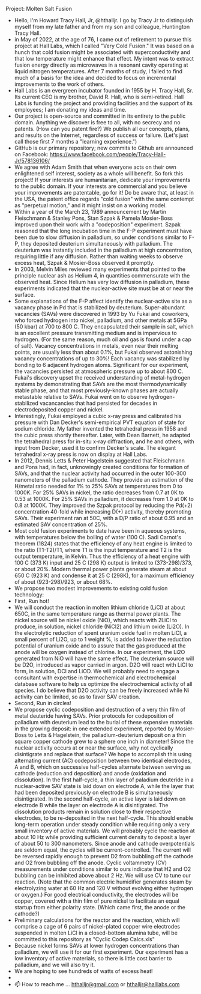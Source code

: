 Project: Molten Salt Fusion
- Hello, I'm Howard Tracy Hall, Jr, @hthalljr. I go by Tracy Jr to distinguish myself from my late father and from my son and colleague, Huntington Tracy Hall.
- in May of 2022, at the age of 76, I came out of retirement to pursue this project at Hall Labs, which I called "Very Cold Fusion." It was based on a hunch that cold fusion might be associated with superconductivity and that low temperature might enhance that effect. My intent was to extract fusion energy directly as microwaves in a resonant cavity operating at liquid nitrogen temperatures. After 7 months of study, I failed to find much of a basis for the idea and decided to focus on incremental improvements to the work of others. 
- Hall Labs is an evergreen incubator founded in 1955 by H. Tracy Hall, Sr. Its current CEO is my brother, David R. Hall, who is semi-retired. Hall Labs is funding the project and providing facilities and the support of its employees; I am donating my ideas and time.
- Our project is open-source and committed in its entirety to the public domain. Anything we discover is free to all, with no secrecy and no patents. (How can you patent fire?) We publish all our concepts, plans, and results on the Internet, regardless of success or failure. (Let's just call those first 7 months a "learning experience.") 
- GitHub is our primary repository; new commits to Github are announced on Facebook: https://www.facebook.com/people/Tracy-Hall-Jr/578136106/
- We agree with Adam Smith that when everyone acts on their own enlightened self interest, society as a whole will benefit. So fork this project! If your interests are humanitarian, dedicate your improvements to the public domain. If your interests are commercial and you believe your improvements are patentable, go for it! Do be aware that, at least in the USA, the patent office regards "cold fusion" with the same contempt as "perpetual motion," and it might insist on a working model.
- Within a year of the March 23, 1989 announcement by Martin Fleischmann & Stanley Pons, Stan Szpak & Pamela Mosier-Boss improved upon their work with a "codeposition" experiment. Szpak reasoned that the long incubation time in the F-P experiment must have been due to slow diffusion in palladium, so under conditions similar to F-P, they deposited deuterium simultaneously with palladium. The deuterium was instantly included in the palladium at high concentration, requiring little if any diffusion. Rather than waiting weeks to observe excess heat, Szpak & Mosier-Boss observed it promptly.
- In 2003, Melvin Miles reviewed many experiments that pointed to the principle nuclear ash as Helium 4, in quantities commensurate with the observed heat. Since Helium has very low diffusion in palladium, these experiments indicated that the nuclear-active site must be at or near the surface.
- Some explanations of the F-P affect identify the nuclear-active site as a vacancy phase in Pd that is stabilized by deuterium. Super-abundant vacancies (SAVs) were discovered in 1993 by Yu Fukai and coworkers, who forced hydrogen into nickel, palladium, and other metals at 5GPa (50 kbar) at 700 to 800 C. They encapsulated their sample in salt, which is an excellent pressure transmitting medium and is impervious to hydrogen. (For the same reason, much oil and gas is found under a cap of salt). Vacancy concentrations in metals, even near their melting points, are usually less than about 0.1%, but Fukai observed astonishing vacancy concentrations of up to 30%! Each vacancy was stabilized by bonding to 6 adjacent hydrogen atoms. Significant for our experiment, the vacancies persisted at atmospheric pressure up to about 800 C. Fukai's discovery upset the received understanding of metal-hydrogen systems by demonstrating that SAVs are the most thermodynamically stable phase, and that most previously-known phases are actually metastable relative to SAVs. Fukai went on to observe hydrogen-stabilized vacancancies that had persisted for decades in electrodeposited copper and nickel.
- Interestingly, Fukai employed a cubic x-ray press and calibrated his pressure with Dan Decker's semi-empirical PVT equation of state for sodium chloride. My father invented the tetrahedral press in 1958 and the cubic press shortly thereafter. Later, with Dean Barnett, he adapted the tetrahedral press for in-situ x-ray diffraction, and he and others, with input from Decker, used it to confirm Decker's scale. The elegant tetrahedral x-ray press is now on display at Hall Labs.
- In 2012, Dennis Letts & Peter Hagelstein suggested that Fleischmann and Pons had, in fact, unknowingly created conditions for formation of SAVs, and that the nuclear activity had occurred in the outer 100-300 nanometers of the palladium cathode. They provide an estimation of the H/metal ratio needed for 1% to 25% SAVs at temperatures from 0 to 1000K. For 25% SAVs in nickel, the ratio decreases from 0.7 at 0K to 0.53 at 1000K. For 25% SAVs in palladium, it decreases from 1.0 at 0K to 0.8 at 1000K. They improved the Szpak protocol by reducing the Pd(+2) concentration 40-fold while increasing D(+) activity, thereby promoting SAVs. Their experiment ran at 50C, with a D/P ratio of about 0.95 and an estimated SAV concentration of 25%.
- Most cold fusion experiments to date have been in aqueous systems, with temperatures below the boiling of water (100 C). Sadi Carnot's theorem (1824) states that the efficiency of any heat engine is limited to the ratio (T1-T2)/T1, where T1 is the input temperature and T2 is the output temperature, in Kelvin. Thus the efficiency of a heat engine with 100 C (373 K) input and 25 C (298 K) output is limited to (373-298)/373, or about 20%. Modern thermal power plants generate steam at about 650 C (923 K) and condense it at 25 C (298K), for a maximum efficiency of about (923-298)/923, or about 68%.
- We propose two modest improvements to existing cold fusion technology:
- First, Run hot!
- We will conduct the reaction in molten lithium chloride (LiCl) at about 650C, in the same temperature range as thermal power plants. The nickel source will be nickel oxide (NiO), which reacts with 2LiCl to produce, in solution, nickel chloride (NiCl2) and lithium oxide (Li2O). In the electrolytic reduction of spent uranium oxide fuel in molten LiCl, a small percent of Li2O, up to 1 weight %, is added to lower the reduction potential of uranium oxide and to assure that the gas produced at the anode will be oxygen instead of chlorine. In our experiment, the Li2O generated from NiO will have the same effect. The deuterium source will be D2O, introduced as vapor carried in argon. D2O will react with LiCl to form, in solution, DCl and LiOD. We will probably need to engage a consultant with expertise in thermochemical and electrochemical database software to help us optimize the electrochemical activity of all species. I do believe that D2O activity can be freely increased while Ni activity can be limited, so as to favor SAV creation. 
- Second, Run in circles!
- We propose cyclic codeposition and destruction of a very thin film of metal deuteride having SAVs. Prior protocols for codeposition of palladium with deuterium lead to the burial of these expensive materials in the growing deposit: in one extended experiment, reported by Mosier-Boss to Letts & Hagelstein, the palladium-deuterium deposit on a thin square copper cathode grew to a sphere one inch in diameter! Since the nuclear activity occurs at or near the surface, why not cyclically disintigrate and replace that surface? We hope to accomplish this using alternating current (AC) codeposition between two identical electrodes, A and B, which on successive half-cycles alternate between serving as cathode (reduction and deposition) and anode (oxidation and dissolution). In the first half-cycle, a thin layer of paladium deuteride in a nuclear-active SAV state is laid down on electrode A, while the layer that had been deposited previously on electrode B is simultaneously disintigrated. In the second half-cycle, an active layer is laid down on electrode B while the layer on electrode A is disintigrated. The dissolution products remain in solution close to their respective electrodes, to be re-deposited  in the next half-cycle. This should enable long-term operation under steady condition while requiring only a very small inventory of active materials. We will probably cycle the reaction at about 10 Hz while providing sufficient current density to deposit a layer of about 50 to 300 nanometers. Since anode and cathode overpotentials are seldom equal, the cycles will be current-controlled. The current  will be reversed rapidly enough to prevent D2 from bubbling off the cathode and O2 from bubbling off the anode. Cyclic  voltammetry (CV) measurements under conditions similar to ours indicate that H2 and O2 bubbling can be inhibited above about 2 Hz. We will use CV to tune our reaction. (Note that the common electric humidifier generates steam by electrolyzing water at 60 Hz and 120 V without evolving either hydrogen or oxygen.) For good electrical conductivity, the electrodes will be copper, covered with a thin film of pure nickel to facilitate an equal startup from either polarity state. (Which came first, the anode or the cathode?)
- Preliminary calculations for the reactor and the reaction, which will comprise a cage of 6 pairs of nickel-plated copper wire electrodes suspended in molten LiCl in a closed-bottom alumina tube, will be committed to this repository as "Cyclic Codep Calcs.xls"
- Because nickel forms SAVs at lower hydrogen concentrations than palladium, we will use it for our first experiment. Our experiment has a low inventory of active materials, so there is little cost barrier to palladium, and we will also try it.
- We are hoping to see hundreds of watts of excess heat!
-  
- 📫 How to reach me ... hthalljr@gmail.com or hthalljr@halllabs.com

<!---
hthalljr/hthalljr is a ✨ special ✨ repository because its `README.md` (this file) appears on your GitHub profile.
You can click the Preview link to take a look at your changes.
--->
